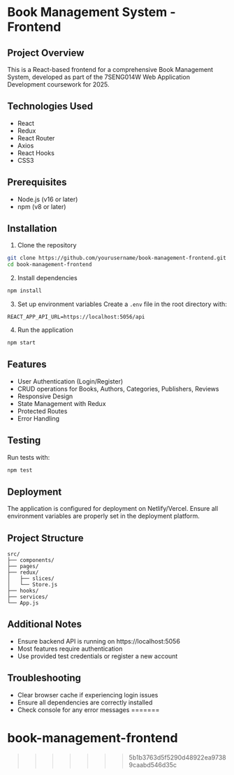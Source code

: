 # Book Management System - Frontend

## Project Overview
This is a React-based frontend for a comprehensive Book Management System, developed as part of the 7SENG014W Web Application Development coursework for 2025.

## Technologies Used
- React
- Redux
- React Router
- Axios
- React Hooks
- CSS3

## Prerequisites
- Node.js (v16 or later)
- npm (v8 or later)

## Installation

1. Clone the repository
```bash
git clone https://github.com/yourusername/book-management-frontend.git
cd book-management-frontend
```

2. Install dependencies
```bash
npm install
```

3. Set up environment variables
Create a `.env` file in the root directory with:
```
REACT_APP_API_URL=https://localhost:5056/api
```

4. Run the application
```bash
npm start
```

## Features
- User Authentication (Login/Register)
- CRUD operations for Books, Authors, Categories, Publishers, Reviews
- Responsive Design
- State Management with Redux
- Protected Routes
- Error Handling

## Testing
Run tests with:
```bash
npm test
```

## Deployment
The application is configured for deployment on Netlify/Vercel. 
Ensure all environment variables are properly set in the deployment platform.

## Project Structure
```
src/
├── components/
├── pages/
├── redux/
│   ├── slices/
│   └── Store.js
├── hooks/
├── services/
└── App.js
```

## Additional Notes
- Ensure backend API is running on https://localhost:5056
- Most features require authentication
- Use provided test credentials or register a new account

## Troubleshooting
- Clear browser cache if experiencing login issues
- Ensure all dependencies are correctly installed
- Check console for any error messages
=======
# book-management-frontend
>>>>>>> 5b1b3763d5f5290d48922ea97389caabd546d35c
